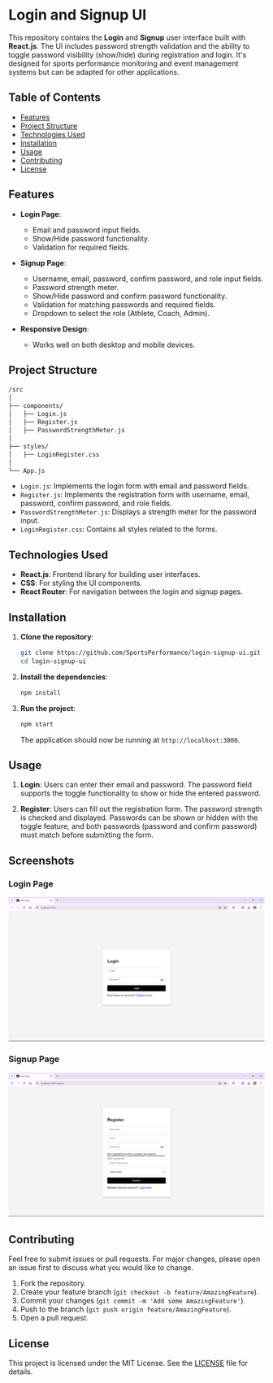 
# Login and Signup UI

This repository contains the **Login** and **Signup** user interface built with **React.js**. The UI includes password strength validation and the ability to toggle password visibility (show/hide) during registration and login. It's designed for sports performance monitoring and event management systems but can be adapted for other applications.

## Table of Contents
- [Features](#features)
- [Project Structure](#project-structure)
- [Technologies Used](#technologies-used)
- [Installation](#installation)
- [Usage](#usage)
- [Contributing](#contributing)
- [License](#license)

## Features
- **Login Page**:
  - Email and password input fields.
  - Show/Hide password functionality.
  - Validation for required fields.
  
- **Signup Page**:
  - Username, email, password, confirm password, and role input fields.
  - Password strength meter.
  - Show/Hide password and confirm password functionality.
  - Validation for matching passwords and required fields.
  - Dropdown to select the role (Athlete, Coach, Admin).
  
- **Responsive Design**: 
  - Works well on both desktop and mobile devices.
  
## Project Structure

```
/src
│
├── components/
│   ├── Login.js
│   ├── Register.js
│   ├── PasswordStrengthMeter.js
│
├── styles/
│   ├── LoginRegister.css
│
└── App.js
```

- `Login.js`: Implements the login form with email and password fields.
- `Register.js`: Implements the registration form with username, email, password, confirm password, and role fields.
- `PasswordStrengthMeter.js`: Displays a strength meter for the password input.
- `LoginRegister.css`: Contains all styles related to the forms.

## Technologies Used
- **React.js**: Frontend library for building user interfaces.
- **CSS**: For styling the UI components.
- **React Router**: For navigation between the login and signup pages.
  
## Installation

1. **Clone the repository**:
   ```bash
   git clone https://github.com/SportsPerformance/login-signup-ui.git
   cd login-signup-ui
   ```

2. **Install the dependencies**:
   ```bash
   npm install
   ```

3. **Run the project**:
   ```bash
   npm start
   ```

   The application should now be running at `http://localhost:3000`.

## Usage

1. **Login**: Users can enter their email and password. The password field supports the toggle functionality to show or hide the entered password.
  
2. **Register**: Users can fill out the registration form. The password strength is checked and displayed. Passwords can be shown or hidden with the toggle feature, and both passwords (password and confirm password) must match before submitting the form.

## Screenshots

### Login Page
![Login Page Screenshot](https://github.com/SportsPerformance/login-signup-ui/blob/signup-page/public/Screenshots/Login%20page.png)

### Signup Page
![Signup Page Screenshot](https://github.com/SportsPerformance/login-signup-ui/blob/signup-page/public/Screenshots/Signup%20page.png)

## Contributing

Feel free to submit issues or pull requests. For major changes, please open an issue first to discuss what you would like to change.

1. Fork the repository.
2. Create your feature branch (`git checkout -b feature/AmazingFeature`).
3. Commit your changes (`git commit -m 'Add some AmazingFeature'`).
4. Push to the branch (`git push origin feature/AmazingFeature`).
5. Open a pull request.

## License

This project is licensed under the MIT License. See the [LICENSE](LICENSE) file for details.
